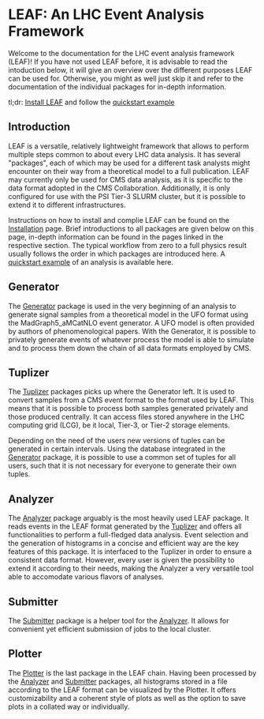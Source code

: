# LEAF: An LHC Event Analysis Framework
Welcome to the documentation for the LHC event analysis framework (LEAF)! If you have not used LEAF before, it is advisable to read the intoduction below, it will give an overview over the different purposes LEAF can be used for. Otherwise, you might as well just skip it and refer to the documentation of the individual packages for in-depth information.

tl;dr: [Install LEAF](installation.md) and follow the [quickstart example](quickstart.md)

## Introduction
LEAF is a versatile, relatively lightweight framework that allows to perform multiple steps common to about every LHC data analysis. It has several "packages", each of which may be used for a different task analysts might encounter on their way from a theoretical model to a full publication. LEAF may currently only be used for CMS data analysis, as it is specific to the data format adopted in the CMS Collaboration. Additionally, it is only configured for use with the PSI Tier-3 SLURM cluster, but it is possible to extend it to different infrastructures.

Instructions on how to install and complie LEAF can be found on the [Installation](installation.md) page. Brief introductions to all packages are given below on this page, in-depth information can be found in the pages linked in the respective section. The typical workflow from zero to a full physics result usually follows the order in which packages are introduced here. A [quickstart example](quickstart.md) of an analysis is available here.

## Generator
The [Generator](packages/generator.md) package is used in the very beginning of an analysis to generate signal samples from a theoretical model in the UFO format using the MadGraph5_aMCatNLO event generator. A UFO model is often provided by authors of phenomenological papers. With the Generator, it is possible to privately generate events of whatever process the model is able to simulate and to process them down the chain of all data formats employed by CMS.

## Tuplizer
The [Tuplizer](packages/tuplizer.md) packages picks up where the Generator left. It is used to convert samples from a CMS event format to the format used by LEAF. This means that it is possible to process both samples generated privately and those produced centrally. It can access files stored anywhere in the LHC computing grid (LCG), be it local, Tier-3, or Tier-2 storage elements.

Depending on the need of the users new versions of tuples can be generated in certain intervals. Using the database integrated in the [Generator](packages/generator.md) package, it is possible to use a common set of tuples for all users, such that it is not necessary for everyone to generate their own tuples.

## Analyzer
The [Analyzer](packages/analyzer.md) package arguably is the most heavily used LEAF package. It reads events in the LEAF format generated by the [Tuplizer](packages/tuplizer.md) and offers all functionalities to perform a full-fledged data analysis. Event selection and the generation of histograms in a concise and efficient way are the key features of this package. It is interfaced to the Tuplizer in order to ensure a consistent data format. However, every user is given the possibility to extend it according to their needs, making the Analyzer a very versatile tool able to accomodate various flavors of analyses.

## Submitter
The [Submitter](packages/submitter.md) package is a helper tool for the [Analyzer](packages/analyzer.md). It allows for convenient yet efficient submission of jobs to the local cluster.

## Plotter
The [Plotter](packages/plotter.md) is the last package in the LEAF chain. Having been processed by the [Analyzer](packages/analyzer.md) and [Submitter](packages/submitter.md) packages, all histograms stored in a file according to the LEAF format can be visualized by the Plotter. It offers customizability and a coherent style of plots as well as the option to save plots in a collated way or individually.
